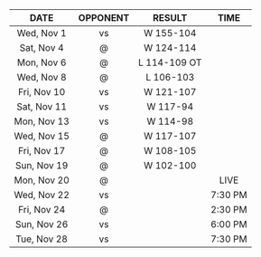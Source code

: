 |    DATE     |         OPPONENT          |    RESULT    |  TIME   |
|:-----------:|:-------------------------:|:------------:|:-------:|
| Wed, Nov 1  |     vs [](/r/pacers)      |  W 155-104   |         |
| Sat, Nov 4  |      @ [](/r/gonets)      |  W 124-114   |         |
| Mon, Nov 6  |   @ [](/r/timberwolves)   | L 114-109 OT |         |
| Wed, Nov 8  |      @ [](/r/sixers)      |  L 106-103   |         |
| Fri, Nov 10 |     vs [](/r/gonets)      |  W 121-107   |         |
| Sat, Nov 11 | vs [](/r/torontoraptors)  |   W 117-94   |         |
| Mon, Nov 13 |    vs [](/r/nyknicks)     |   W 114-98   |         |
| Wed, Nov 15 |      @ [](/r/sixers)      |  W 117-107   |         |
| Fri, Nov 17 |  @ [](/r/torontoraptors)  |  W 108-105   |         |
| Sun, Nov 19 | @ [](/r/memphisgrizzlies) |  W 102-100   |         |
| Mon, Nov 20 | @ [](/r/charlottehornets) |              |  LIVE   |
| Wed, Nov 22 |    vs [](/r/mkebucks)     |              | 7:30 PM |
| Fri, Nov 24 |   @ [](/r/orlandomagic)   |              | 2:30 PM |
| Sun, Nov 26 |  vs [](/r/atlantahawks)   |              | 6:00 PM |
| Tue, Nov 28 |  vs [](/r/chicagobulls)   |              | 7:30 PM |